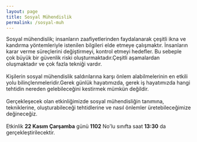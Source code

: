 ```yaml
---
layout: page
title: Sosyal Mühendislik
permalink: /sosyal-muh
---
```


Sosyal mühendislik; insanların zaafiyetlerinden faydalanarak çeşitli ikna ve kandırma yöntemleriyle istenilen bilgileri elde etmeye çalışmaktır. İnsanların karar verme süreçlerini değiştirmeyi, kontrol etmeyi hedefler. Bu sebeple çok büyük bir güvenlik riski oluşturmaktadır.Çeşitli aşamalardan oluşmaktadır ve çok fazla tekniği vardır.
<br><br>
Kişilerin sosyal mühendislik saldırılarına karşı önlem alabilmelerinin en etkili yolu bilinçlenmeleridir.Gerek günlük hayatımızda, gerek iş hayatımızda hangi tehtidin nereden gelebileceğini kestirmek mümkün değildir.
<br><br>
Gerçekleşecek olan etkinliğimizde sosyal mühendisliğin tanımına, tekniklerine, oluşturabileceği tehtidlerine ve nasıl önlemler üretebileceğimize değineceğiz.
 <br><br>Etkinlik <b>22 Kasım Çarşamba</b> günü <b>1102</b> No'lu sınıfta saat <b>13:30</b> da gerçekleştirilecektir.
